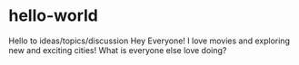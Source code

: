 # hello-world
Hello to ideas/topics/discussion
Hey Everyone! I love movies and exploring new and exciting cities!
What is everyone else love doing?
